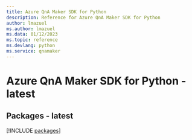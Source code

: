 ```yaml
---
title: Azure QnA Maker SDK for Python
description: Reference for Azure QnA Maker SDK for Python
author: lmazuel
ms.author: lmazuel
ms.data: 01/12/2023
ms.topic: reference
ms.devlang: python
ms.service: qnamaker
---
```

# Azure QnA Maker SDK for Python - latest
## Packages - latest
[!INCLUDE [packages](qna-maker-index.md)]